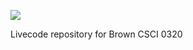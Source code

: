 
![](https://github.com/cs0320/class-livecode/workflows/JavaCI/badge.svg)

Livecode repository for Brown CSCI 0320
